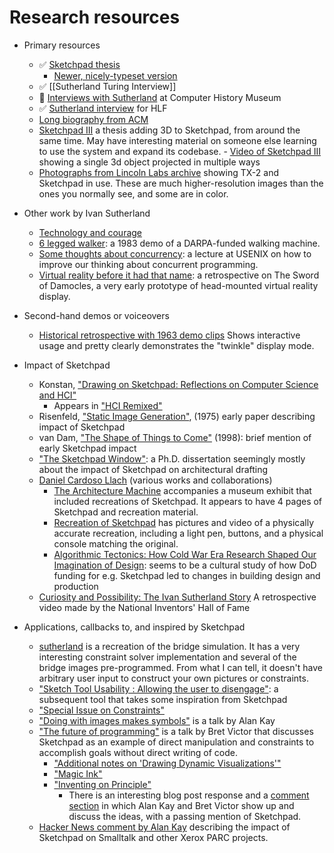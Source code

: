 # Research resources

- Primary resources

  - ✅ [Sketchpad thesis](https://dspace.mit.edu/handle/1721.1/14979)
    - [Newer, nicely-typeset version](https://www.cl.cam.ac.uk/techreports/UCAM-CL-TR-574.pdf)
  - ✅ [[Sutherland Turing Interview]]
  - 👀 [Interviews with Sutherland](https://computerhistory.org/blog/the-remarkable-ivan-sutherland/) at Computer History Museum
  - ✅ [Sutherland interview](https://www.youtube.com/watch?v=HnvckW1FMHc) for HLF
  - [Long biography from ACM](https://amturing.acm.org/award_winners/sutherland_3467412.cfm)
  - [Sketchpad III](https://dspace.mit.edu/handle/1721.1/11559) a thesis adding 3D to Sketchpad, from around the same time.
    May have interesting material on someone else learning to use the system and expand its codebase. - [Video of Sketchpad III](https://www.youtube.com/watch?v=t3ZsiBMnGSg&list=PLKTTWvMgeg0ZJTk-3DY_pwvoih9_gsAw4) showing a single 3d object projected in multiple ways
  - [Photographs from Lincoln Labs archive](https://tx-2.github.io/photographs) showing TX-2 and Sketchpad in use. These are much higher-resolution images than the ones you normally see, and some are in color.

- Other work by Ivan Sutherland

  - [Technology and courage](https://cseweb.ucsd.edu/~wgg/smli_ps-1.pdf)
  - [6 legged walker](https://www.youtube.com/watch?v=jrMfU2FtSBk): a 1983 demo of a DARPA-funded walking machine.
  - [Some thoughts about concurrency](https://www.youtube.com/watch?v=jR9pAaQlVRc): a lecture at USENIX on how to improve our thinking about concurrent programming.
  - [Virtual reality before it had that name](https://www.youtube.com/watch?v=Y2AIDHjylMI): a retrospective on The Sword of Damocles, a very early prototype of head-mounted virtual reality display.

- Second-hand demos or voiceovers

  - [Historical retrospective with 1963 demo clips](https://www.youtube.com/watch?v=6orsmFndx_o)
    Shows interactive usage and pretty clearly demonstrates the "twinkle" display mode.

- Impact of Sketchpad

  - Konstan, ["Drawing on Sketchpad: Reflections on Computer Science and HCI"](https://direct.mit.edu/books/edited-volume/3814/chapter-abstract/125135/Drawing-on-SketchPad-Reflections-on-Computer?redirectedFrom=fulltext)
    - Appears in ["HCI Remixed"](https://search.libraries.emory.edu/catalog/990007904240302486)
  - Risenfeld, ["Static Image Generation"](https://www.spiedigitallibrary.org/conference-proceedings-of-spie/0059/0000/Static-Image-Generation/10.1117/12.954347.short), (1975) early paper describing impact of Sketchpad
  - van Dam, ["The Shape of Things to Come"](https://dl.acm.org/doi/10.1145/279389.279446) (1998): brief mention of early Sketchpad impact
  - ["The Sketchpad Window"](https://vtechworks.lib.vt.edu/server/api/core/bitstreams/ced55f4b-e70e-44e5-bdb4-2485ba01401e/content): a Ph.D. dissertation seemingly mostly about the impact of Sketchpad on architectural drafting
  - [Daniel Cardoso Llach](http://dcardo.com/) (various works and collaborations)
    - [The Architecture Machine](https://www.amazon.com/Architecture-Machine-Andres-Fankh%C3%A4nel-Teresa/dp/3035621543/ref=sr_1_1?crid=2E00RB39EZDTO&dib=eyJ2IjoiMSJ9.jZ7lb-Fug6BM3jIH08fvUIxmV1aMD1VmgWHiChm21JsTLzEdQAGYyJB1zEheWiA_zY-p9iacu48E7lgLVM1YndK23l9LUrRSgqo2AS6Qr4yrTUhItuyjWBCYqkjBLxjlS25gcB2zB725M9VrysLlkWAXi1SPdcC0k_cXpkT4TrZkpWOn_Z5oYdYVt6Y2XIU4Bfa1SBDMveC3BWZwlvC9dVys5NRD-xfXDZTRDLkMv7U.FI72ZQ_jAfg8DD7koBxXCs0arFk3PZGmdKM98HRdPIE&dib_tag=se&keywords=the+architecture+machine+role&qid=1715000482&s=books&sprefix=the+architecture+machine+rol%2Cstripbooks%2C97&sr=1-1) accompanies a museum exhibit that included recreations of Sketchpad. It appears to have 4 pages of Sketchpad and recreation material.
    - [Recreation of Sketchpad](http://dcardo.com/projects/archaeology_of_cad/index.html) has pictures and video of a physically accurate recreation, including a light pen, buttons, and a physical console matching the original.
    - [Algorithmic Tectonics: How Cold War Era Research Shaped Our Imagination of Design](https://onlinelibrary.wiley.com/doi/abs/10.1002/ad.1546): seems to be a cultural study of how DoD funding for e.g. Sketchpad led to changes in building design and production
  - [Curiosity and Possibility: The Ivan Sutherland Story](https://www.youtube.com/watch?v=vPsFPmgT0YM)
    A retrospective video made by the National Inventors' Hall of Fame

- Applications, callbacks to, and inspired by Sketchpad
  - [sutherland](https://github.com/alexwarth/sutherland) is a recreation of the bridge simulation. It has a very interesting constraint solver implementation and several of the bridge images pre-programmed. From what I can tell, it doesn't have arbitrary user input to construct your own pictures or constraints.
  - ["Sketch Tool Usability : Allowing the user to disengage"](): a subsequent tool that takes some inspiration from Sketchpad
  - ["Special Issue on Constraints"](https://www.semanticscholar.org/paper/Introduction-to-the-Special-Issue-Cruz-Marriott/81b02fbb7accd71245cdbdbb8f78188c9b70e825)
  - ["Doing with images makes symbols"](https://archive.org/details/AlanKeyD1987?start=249.5) is a talk by Alan Kay
  - ["The future of programming"](https://worrydream.com/dbx/) is a talk by Bret Victor that discusses Sketchpad as an example of direct manipulation and constraints to accomplish goals without direct writing of code.
    - ["Additional notes on 'Drawing Dynamic Visualizations'"](https://worrydream.com/DrawingDynamicVisualizationsTalkAddendum/)
    - ["Magic Ink"](https://worrydream.com/MagicInk/)
    - ["Inventing on Principle"](https://vimeo.com/906418692)
      - There is an interesting blog post response and a [comment section](https://computinged.wordpress.com/2012/02/21/bret-victors-inventing-on-principle-and-the-trade-off-between-usability-and-learning/#div-comment-9525) in which Alan Kay and Bret Victor show up and discuss the ideas, with a passing mention of Sketchpad.
  - [Hacker News comment by Alan Kay](https://news.ycombinator.com/item?id=10967103) describing the impact of Sketchpad on Smalltalk and other Xerox PARC projects.
